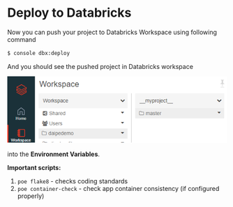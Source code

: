 # Deploy to Databricks

Now you can push your project to Databricks Workspace using following command

```bash
$ console dbx:deploy
```

And you should see the pushed project in Databricks workspace

![](images/pushed_daipedemo_project.png)


into the **Environment Variables**.

**Important scripts:**

1. ```poe flake8``` - checks coding standards
1. ```poe container-check``` - check app container consistency (if configured properly)
